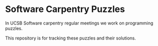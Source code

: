# Software Carpentry Puzzles

In UCSB Software carpentry regular meetings we work on programming puzzles.

This repository is for tracking these puzzles and their solutions.
